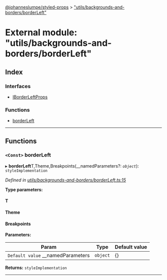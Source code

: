 [@johanneslumpe/styled-props](../README.md) > ["utils/backgrounds-and-borders/borderLeft"](../modules/_utils_backgrounds_and_borders_borderleft_.md)

# External module: "utils/backgrounds-and-borders/borderLeft"

## Index

### Interfaces

* [IBorderLeftProps](../interfaces/_utils_backgrounds_and_borders_borderleft_.iborderleftprops.md)

### Functions

* [borderLeft](_utils_backgrounds_and_borders_borderleft_.md#borderleft)

---

## Functions

<a id="borderleft"></a>

### `<Const>` borderLeft

▸ **borderLeft**T,Theme,Breakpoints(__namedParameters?: *`object`*): `styleImplementation`

*Defined in [utils/backgrounds-and-borders/borderLeft.ts:15](https://github.com/johanneslumpe/styled-props/blob/3abf398/src/utils/backgrounds-and-borders/borderLeft.ts#L15)*

**Type parameters:**

#### T 
#### Theme 
#### Breakpoints 
**Parameters:**

| Param | Type | Default value |
| ------ | ------ | ------ |
| `Default value` __namedParameters | `object` |  {} |

**Returns:** `styleImplementation`

___

